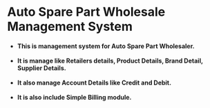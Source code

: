 <h1> Auto Spare Part Wholesale Management System</h1>
       <h4>
            <ul>
                <li>This is management system for Auto Spare Part Wholesaler.</li> <br />
                <li>It is manage like Retailers details, Product Details, Brand Detail, Supplier Details.</li><br />
                <li>It also manage Account Details like Credit and Debit.</li><br />
                <li>It is also include Simple Billing module.</li>
             </ul>
       </h4>

